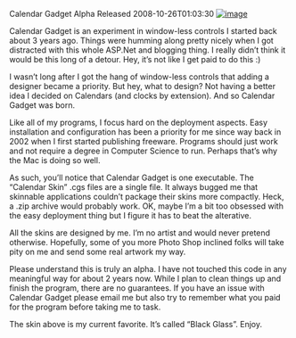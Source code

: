Calendar Gadget Alpha Released
2008-10-26T01:03:30
[![image](http://az667460.vo.msecnd.net/cdn/images/blog/CalendarGadgetAlphaReleased_12316/image_thumb.png)](http://az667460.vo.msecnd.net/cdn/images/blog/CalendarGadgetAlphaReleased_12316/image.png)

Calendar Gadget is an experiment in window-less controls I started back about 3 years ago. Things were humming along pretty nicely when I got distracted with this whole ASP.Net and blogging thing. I really didn’t think it would be this long of a detour. Hey, it’s not like I get paid to do this :)

I wasn’t long after I got the hang of window-less controls that adding a designer became a priority. But hey, what to design? Not having a better idea I decided on Calendars (and clocks by extension). And so Calendar Gadget was born.

Like all of my programs, I focus hard on the deployment aspects. Easy installation and configuration has been a priority for me since way back in 2002 when I first started publishing freeware. Programs should just work and not require a degree in Computer Science to run. Perhaps that’s why the Mac is doing so well.

As such, you’ll notice that Calendar Gadget is one executable. The “Calendar Skin” .cgs files are a single file. It always bugged me that skinnable applications couldn’t package their skins more compactly. Heck, a .zip archive would probably work. OK, maybe I’m a bit too obsessed with the easy deployment thing but I figure it has to beat the alterative.

All the skins are designed by me. I’m no artist and would never pretend otherwise. Hopefully, some of you more Photo Shop inclined folks will take pity on me and send some real artwork my way.

Please understand this is truly an alpha. I have not touched this code in any meaningful way for about 2 years now. While I plan to clean things up and finish the program, there are no guarantees. If you have an issue with Calendar Gadget please email me but also try to remember what you paid for the program before taking me to task.

The skin above is my current favorite. It’s called “Black Glass”. Enjoy.
